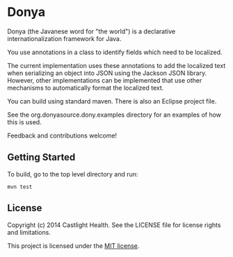# Donya

Donya (the Javanese word for "the world") is a declarative internationalization framework for Java.

You use annotations in a class to identify fields which need to be localized.  

The current implementation uses these annotations to add the localized text when serializing an object
into JSON using the Jackson JSON library.  However, other implementations can be implemented that use
other mechanisms to automatically format the localized text.

You can build using standard maven.  There is also an Eclipse project file.

See the org.donyasource.dony.examples directory for an examples of how this is used.

Feedback and contributions welcome!

## Getting Started
	
To build, go to the top level directory and run:
	
	mvn test

## License

Copyright (c) 2014 Castlight Health. See the LICENSE file for license rights and limitations.

This project is licensed under the [MIT license](http://opensource.org/licenses/MIT).

